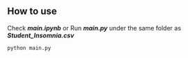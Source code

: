 ## How to use
Check ***main.ipynb*** or 
Run ***main.py*** under the same folder as  ***Student_Insomnia.csv***

`
python main.py
`